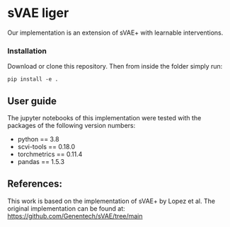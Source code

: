 # sVAE liger
Our implementation is an extension of sVAE+ with learnable interventions. 

### Installation
Download or clone this repository. Then from inside the folder simply run:
```
pip install -e . 
```

## User guide
The jupyter notebooks of this implementation were tested with the packages of the following version numbers:
- python == 3.8
- scvi-tools == 0.18.0
- torchmetrics == 0.11.4
- pandas == 1.5.3

## References:
This work is based on the implementation of sVAE+ by Lopez et al. The original implementation can be found at: https://github.com/Genentech/sVAE/tree/main
